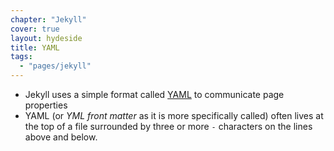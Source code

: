 ```yaml
---
chapter: "Jekyll"
cover: true
layout: hydeside
title: YAML
tags:
  - "pages/jekyll"
---
```


* Jekyll uses a simple format called [YAML](http://www.yaml.org/) to communicate page properties
* YAML (or _YML front matter_ as it is more specifically called) often lives at the top of a file surrounded by three or more `-` characters on the lines above and below.
